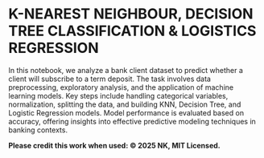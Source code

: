 # K-NEAREST NEIGHBOUR, DECISION TREE CLASSIFICATION & LOGISTICS REGRESSION

In this notebook, we analyze a bank client dataset to predict whether a client will subscribe to a term deposit. The task involves data preprocessing, exploratory analysis, and the application of machine learning models. Key steps include handling categorical variables, normalization, splitting the data, and building KNN, Decision Tree, and Logistic Regression models. Model performance is evaluated based on accuracy, offering insights into effective predictive modeling techniques in banking contexts.

**Please credit this work when used: © 2025 NK, MIT Licensed.**
